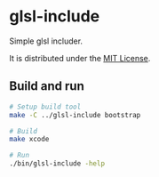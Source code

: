 # glsl-include

Simple glsl includer.

It is distributed under the [MIT License](https://opensource.org/licenses/MIT).

## Build and run

```sh
# Setup build tool
make -C ../glsl-include bootstrap

# Build
make xcode

# Run
./bin/glsl-include -help
```
